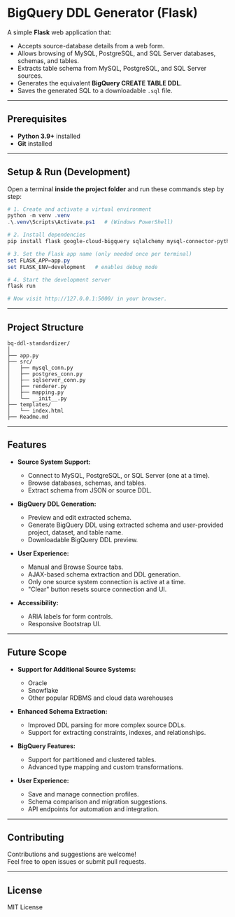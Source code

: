# BigQuery DDL Generator (Flask)

A simple **Flask** web application that:

* Accepts source-database details from a web form.
* Allows browsing of MySQL, PostgreSQL, and SQL Server databases, schemas, and tables.
* Extracts table schema from MySQL, PostgreSQL, and SQL Server sources.
* Generates the equivalent **BigQuery CREATE TABLE DDL**.
* Saves the generated SQL to a downloadable `.sql` file.

---

## Prerequisites

* **Python 3.9+** installed
* **Git** installed

---

## Setup & Run (Development)

Open a terminal **inside the project folder** and run these commands step by step:

```powershell
# 1. Create and activate a virtual environment
python -m venv .venv
.\.venv\Scripts\Activate.ps1   # (Windows PowerShell)

# 2. Install dependencies
pip install flask google-cloud-bigquery sqlalchemy mysql-connector-python psycopg2 pyodbc

# 3. Set the Flask app name (only needed once per terminal)
set FLASK_APP=app.py
set FLASK_ENV=development   # enables debug mode

# 4. Start the development server
flask run

# Now visit http://127.0.0.1:5000/ in your browser.
```

---

## Project Structure

```
bq-ddl-standardizer/
│
├── app.py
├── src/
│   ├── mysql_conn.py
│   ├── postgres_conn.py
│   ├── sqlserver_conn.py
│   ├── renderer.py
│   ├── mapping.py
│   └── __init__.py
├── templates/
│   └── index.html
├── Readme.md
```

---

## Features

- **Source System Support:**  
  - Connect to MySQL, PostgreSQL, or SQL Server (one at a time).
  - Browse databases, schemas, and tables.
  - Extract schema from JSON or source DDL.

- **BigQuery DDL Generation:**  
  - Preview and edit extracted schema.
  - Generate BigQuery DDL using extracted schema and user-provided project, dataset, and table name.
  - Downloadable BigQuery DDL preview.

- **User Experience:**  
  - Manual and Browse Source tabs.
  - AJAX-based schema extraction and DDL generation.
  - Only one source system connection is active at a time.
  - "Clear" button resets source connection and UI.

- **Accessibility:**  
  - ARIA labels for form controls.
  - Responsive Bootstrap UI.

---

## Future Scope

- **Support for Additional Source Systems:**
  - Oracle
  - Snowflake
  - Other popular RDBMS and cloud data warehouses

- **Enhanced Schema Extraction:**
  - Improved DDL parsing for more complex source DDLs.
  - Support for extracting constraints, indexes, and relationships.

- **BigQuery Features:**
  - Support for partitioned and clustered tables.
  - Advanced type mapping and custom transformations.

- **User Experience:**
  - Save and manage connection profiles.
  - Schema comparison and migration suggestions.
  - API endpoints for automation and integration.

---

## Contributing

Contributions and suggestions are welcome!  
Feel free to open issues or submit pull requests.

---

## License

MIT License
